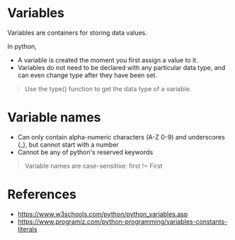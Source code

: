# Variables

Variables are containers for storing data values.

In python,

- A variable is created the moment you first assign a value to it.
- Variables do not need to be declared with any particular data type, and can even change type after they have been set.

> Use the type() function to get the data type of a variable.

# Variable names

- Can only contain alpha-numeric characters (A-Z 0-9) and underscores (_), but cannot start with a number
- Cannot be any of python's reserved keywords

> Variable names are case-sensitive: first != First

# References

- https://www.w3schools.com/python/python_variables.asp
- https://www.programiz.com/python-programming/variables-constants-literals